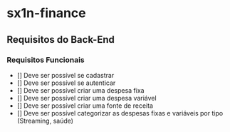# sx1n-finance

## Requisitos do Back-End

### Requisitos Funcionais
- [] Deve ser possível se cadastrar
- [] Deve ser possível se autenticar
- [] Deve ser possível criar uma despesa fixa
- [] Deve ser possível criar uma despesa variável
- [] Deve ser possível criar uma fonte de receita
- [] Deve ser possível categorizar as despesas fixas e variáveis por tipo (Streaming, saúde)
